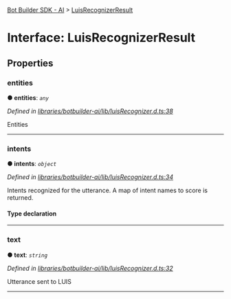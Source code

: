 [Bot Builder SDK - AI](../README.md) > [LuisRecognizerResult](../interfaces/botbuilder_ai.luisrecognizerresult.md)



# Interface: LuisRecognizerResult


## Properties
<a id="entities"></a>

###  entities

**●  entities**:  *`any`* 

*Defined in [libraries/botbuilder-ai/lib/luisRecognizer.d.ts:38](https://github.com/Microsoft/botbuilder-js/blob/68b6da0/libraries/botbuilder-ai/lib/luisRecognizer.d.ts#L38)*



Entities




___

<a id="intents"></a>

###  intents

**●  intents**:  *`object`* 

*Defined in [libraries/botbuilder-ai/lib/luisRecognizer.d.ts:34](https://github.com/Microsoft/botbuilder-js/blob/68b6da0/libraries/botbuilder-ai/lib/luisRecognizer.d.ts#L34)*



Intents recognized for the utterance. A map of intent names to score is returned.

#### Type declaration


[name: `string`]: `number`






___

<a id="text"></a>

###  text

**●  text**:  *`string`* 

*Defined in [libraries/botbuilder-ai/lib/luisRecognizer.d.ts:32](https://github.com/Microsoft/botbuilder-js/blob/68b6da0/libraries/botbuilder-ai/lib/luisRecognizer.d.ts#L32)*



Utterance sent to LUIS




___


